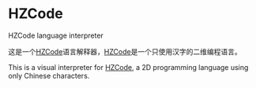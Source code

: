 # HZCode

HZCode language interpreter

这是一个[HZCode](https://esolangs.org/wiki/HZCode)语言解释器，[HZCode](https://esolangs.org/wiki/HZCode)是一个只使用汉字的二维编程语言。

This is a visual interpreter for [HZCode](https://esolangs.org/wiki/HZCode), a 2D programming language using only Chinese characters.
